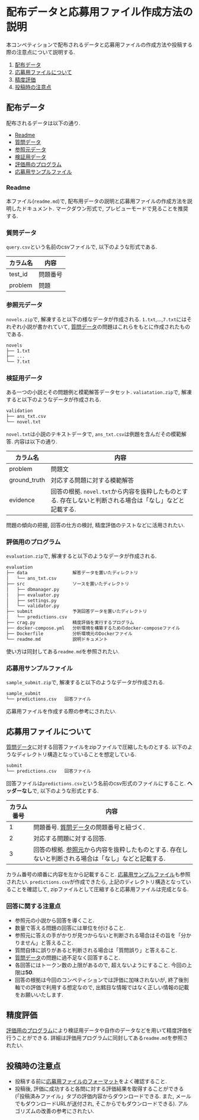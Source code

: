 # 配布データと応募用ファイル作成方法の説明

本コンペティションで配布されるデータと応募用ファイルの作成方法や投稿する際の注意点について説明する.

1. [配布データ](#配布データ)
1. [応募用ファイルについて](#応募用ファイルについて)
1. [精度評価](#精度評価)
1. [投稿時の注意点](#投稿時の注意点)

## 配布データ

配布されるデータは以下の通り.

- [Readme](#readme)
- [質問データ](#質問データ)
- [参照元データ](#参照元データ)
- [検証用データ](#検証用データ)
- [評価用のプログラム](#評価用のプログラム)
- [応募用サンプルファイル](#応募用サンプルファイル)

### Readme

本ファイル(`readme.md`)で, 配布用データの説明と応募用ファイルの作成方法を説明したドキュメント. マークダウン形式で, プレビューモードで見ることを推奨する.

### 質問データ

`query.csv`という名前のcsvファイルで, 以下のような形式である.

| カラム名 | 内容 |
| ---- | ---- |
| test_id | 問題番号 |
| problem | 問題 |

### 参照元データ

`novels.zip`で, 解凍すると以下の様なデータが作成される. `1.txt`,...,`7.txt`にはそれぞれ小説が書かれていて, [質問データ](#質問データ)の問題はこれらをもとに作成されたものである.

```bash
novels
├── 1.txt
├── ...
└── 7.txt
```

### 検証用データ

ある一つの小説とその問題例と模範解答データセット. `valiatation.zip`で, 解凍すると以下のようなデータが作成される.

```bash
validation
├── ans_txt.csv
└── novel.txt
```

`novel.txt`は小説のテキストデータで, `ans_txt.csv`は例題を含んだその模範解答. 内容は以下の通り.

| カラム名 | 内容 |
| ---- | ---- |
| problem | 問題文 |
| ground_truth | 対応する問題に対する模範解答 |
| evidence | 回答の根拠. `novel.txt`から内容を抜粋したものとする. 存在しないと判断される場合は「なし」などと記載する.|

問題の傾向の把握, 回答の仕方の検討, 精度評価のテストなどに活用されたい.

### 評価用のプログラム

`evaluation.zip`で, 解凍すると以下のようなデータが作成される.

```bash
evaluation
├── data                 解答データを置いたディレクトリ
│   └── ans_txt.csv
├── src                  ソースを置いたディレクトリ
│   ├── dbmanager.py
│   ├── evaluator.py
│   ├── settings.py
│   └── validator.py
├── submit               予測回答データを置いたディレクトリ
│   └── predictions.csv
├── crag.py              精度評価を実行するプログラム
├── docker-compose.yml   分析環境を構築するためのdocker-composeファイル
├── Dockerfile           分析環境元のDockerファイル
└── readme.md            説明ドキュメント
```

使い方は同封してある`readme.md`を参照されたい.

### 応募用サンプルファイル

`sample_submit.zip`で, 解凍すると以下のようなデータが作成される.

```bash
sample_submit
└── predictions.csv   回答ファイル
```

応募用ファイルを作成する際の参考にされたい.

## 応募用ファイルについて

[質問データ](#質問データ)に対する回答ファイルをzipファイルで圧縮したものとする. 以下のようなディレクトリ構造となっていることを想定している.

```bash
submit
└── predictions.csv   回答ファイル
```

回答ファイルは`predictions.csv`という名前のcsv形式のファイルにすること. **ヘッダーなし**で, 以下のような形式とする.

| カラム番号 | 内容 |
| ---- | ---- |
| 1 | 問題番号. [質問データ](#質問データ)の問題番号と紐づく. |
| 2 | 対応する問題に対する回答. |
| 3 | 回答の根拠. [参照元](#参照元データ)から内容を抜粋したものとする. 存在しないと判断される場合は「なし」などと記載する.|

カラム番号の順番に内容を左から記載すること. [応募用サンプルファイル](#応募用サンプルファイル)も参照されたい. `predictions.csv`が作成できたら, 上記のディレクトリ構造となっていることを確認して, zipファイルとして圧縮すると応募用ファイルは完成となる.

### 回答に関する注意点

- 参照元の小説から回答を導くこと.
- 数量で答える問題の回答には単位を付けること.
- 参照元に答えの手がかりが見つからないと判断される場合はその旨を「分かりません」と答えること.
- 質問自体に誤りがあると判断される場合は「質問誤り」と答えること.
- [質問データ](#質問データ)の問題に過不足なく回答すること.
- 各回答にはトークン数の上限があるので, 超えないようにすること. 今回の上限は**50**.
- 回答の根拠は今回のコンペティションでは評価に加味されないが, 終了後別軸での評価で利用する想定なので, 出鱈目な情報ではなく正しい情報の記載をお願いいたします.

## 精度評価

[評価用のプログラム](#評価用のプログラム)により検証用データや自作のデータなどを用いて精度評価を行うことができる. 詳細は評価用プログラムに同封してある`readme.md`を参照されたい.

## 投稿時の注意点

- 投稿する前に[応募用ファイルのフォーマット](#応募用ファイルについて)をよく確認すること.
- 投稿後, 評価に成功すると各問に対する評価結果を取得することができる(「投稿済みファイル」タブの評価内容からダウンロードできる. また, メールでもダウンロードURLが送付され, そこからでもダウンロードできる). アルゴリズムの改善の参考にされたい.
